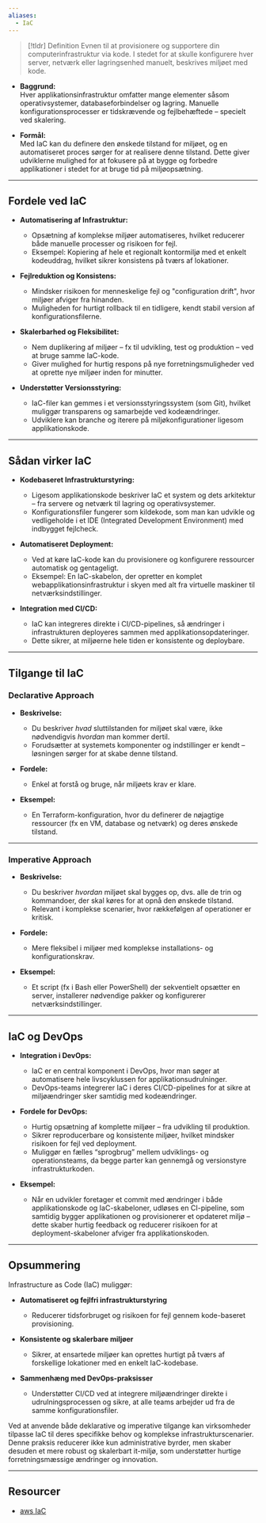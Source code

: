 ```yaml
---
aliases:
  - IaC
---
```

> [!tldr] Definition
> Evnen til at provisionere og supportere din computerinfrastruktur via kode. I stedet for at skulle konfigurere hver server, netværk eller lagringsenhed manuelt, beskrives miljøet med kode.
    
- **Baggrund:**  
    Hver applikationsinfrastruktur omfatter mange elementer såsom operativsystemer, databaseforbindelser og lagring. Manuelle konfigurationsprocesser er tidskrævende og fejlbehæftede – specielt ved skalering.
    
- **Formål:**  
    Med IaC kan du definere den ønskede tilstand for miljøet, og en automatiseret proces sørger for at realisere denne tilstand. Dette giver udviklerne mulighed for at fokusere på at bygge og forbedre applikationer i stedet for at bruge tid på miljøopsætning.
    
---

## Fordele ved IaC
- **Automatisering af Infrastruktur:**
    - Opsætning af komplekse miljøer automatiseres, hvilket reducerer både manuelle processer og risikoen for fejl.
    - Eksempel: Kopiering af hele et regionalt kontormiljø med et enkelt kodeuddrag, hvilket sikrer konsistens på tværs af lokationer.

- **Fejlreduktion og Konsistens:**
    - Mindsker risikoen for menneskelige fejl og "configuration drift", hvor miljøer afviger fra hinanden.
    - Muligheden for hurtigt rollback til en tidligere, kendt stabil version af konfigurationsfilerne.

- **Skalerbarhed og Fleksibilitet:**
    - Nem duplikering af miljøer – fx til udvikling, test og produktion – ved at bruge samme IaC-kode.
    - Giver mulighed for hurtig respons på nye forretningsmuligheder ved at oprette nye miljøer inden for minutter.

- **Understøtter Versionsstyring:**
    - IaC-filer kan gemmes i et versionsstyringssystem (som Git), hvilket muliggør transparens og samarbejde ved kodeændringer.
    - Udviklere kan branche og iterere på miljøkonfigurationer ligesom applikationskode.

---

## Sådan virker IaC
- **Kodebaseret Infrastrukturstyring:**
    - Ligesom applikationskode beskriver IaC et system og dets arkitektur – fra servere og netværk til lagring og operativsystemer.
    - Konfigurationsfiler fungerer som kildekode, som man kan udvikle og vedligeholde i et IDE (Integrated Development Environment) med indbygget fejlcheck.

- **Automatiseret Deployment:**
    - Ved at køre IaC-kode kan du provisionere og konfigurere ressourcer automatisk og gentageligt.
    - Eksempel: En IaC-skabelon, der opretter en komplet webapplikationsinfrastruktur i skyen med alt fra virtuelle maskiner til netværksindstillinger.

- **Integration med CI/CD:**
    - IaC kan integreres direkte i CI/CD-pipelines, så ændringer i infrastrukturen deployeres sammen med applikationsopdateringer.
    - Dette sikrer, at miljøerne hele tiden er konsistente og deploybare.

---

## Tilgange til IaC
### Declarative Approach

- **Beskrivelse:**
    - Du beskriver _hvad_ sluttilstanden for miljøet skal være, ikke nødvendigvis _hvordan_ man kommer dertil.
    - Forudsætter at systemets komponenter og indstillinger er kendt – løsningen sørger for at skabe denne tilstand.

- **Fordele:**
    - Enkel at forstå og bruge, når miljøets krav er klare.

- **Eksempel:**
    - En Terraform-konfiguration, hvor du definerer de nøjagtige ressourcer (fx en VM, database og netværk) og deres ønskede tilstand.

---

### Imperative Approach
- **Beskrivelse:**
    - Du beskriver _hvordan_ miljøet skal bygges op, dvs. alle de trin og kommandoer, der skal køres for at opnå den ønskede tilstand.
    - Relevant i komplekse scenarier, hvor rækkefølgen af operationer er kritisk.

- **Fordele:**
    - Mere fleksibel i miljøer med komplekse installations- og konfigurationskrav.

- **Eksempel:**
    - Et script (fx i Bash eller PowerShell) der sekventielt opsætter en server, installerer nødvendige pakker og konfigurerer netværksindstillinger.

---

## IaC og DevOps
- **Integration i DevOps:**
    - IaC er en central komponent i DevOps, hvor man søger at automatisere hele livscyklussen for applikationsudrulninger.
    - DevOps-teams integrerer IaC i deres CI/CD-pipelines for at sikre at miljøændringer sker samtidig med kodeændringer.

- **Fordele for DevOps:**
    - Hurtig opsætning af komplette miljøer – fra udvikling til produktion.
    - Sikrer reproducerbare og konsistente miljøer, hvilket mindsker risikoen for fejl ved deployment.
    - Muliggør en fælles “sprogbrug” mellem udviklings- og operationsteams, da begge parter kan gennemgå og versionstyre infrastrukturkoden.

- **Eksempel:**
    - Når en udvikler foretager et commit med ændringer i både applikationskode og IaC-skabeloner, udløses en CI-pipeline, som samtidig bygger applikationen og provisionerer et opdateret miljø – dette skaber hurtig feedback og reducerer risikoen for at deployment-skabeloner afviger fra applikationskoden.

---

## Opsummering
Infrastructure as Code (IaC) muliggør:

- **Automatiseret og fejlfri infrastrukturstyring**
    - Reducerer tidsforbruget og risikoen for fejl gennem kode-baseret provisioning.

- **Konsistente og skalerbare miljøer**
    - Sikrer, at ensartede miljøer kan oprettes hurtigt på tværs af forskellige lokationer med en enkelt IaC-kodebase.

- **Sammenhæng med DevOps-praksisser**
    - Understøtter CI/CD ved at integrere miljøændringer direkte i udrulningsprocessen og sikre, at alle teams arbejder ud fra de samme konfigurationsfiler.


Ved at anvende både deklarative og imperative tilgange kan virksomheder tilpasse IaC til deres specifikke behov og komplekse infrastrukturscenarier. Denne praksis reducerer ikke kun administrative byrder, men skaber desuden et mere robust og skalerbart it-miljø, som understøtter hurtige forretningsmæssige ændringer og innovation.

---

## Resourcer
- [aws IaC](https://aws.amazon.com/what-is/iac/)